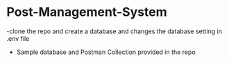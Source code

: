 # Post-Management-System
-clone the repo and create a database and changes the  database setting in .env file
- Sample database and Postman Collection provided in  the repo
